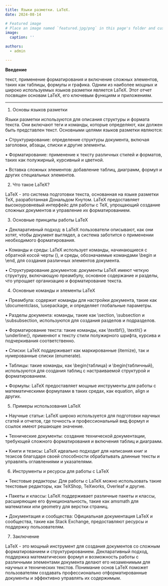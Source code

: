 ```yaml
---
title: Языки разметки. LaTeX.
date: 2024-08-14

# Featured image
# Place an image named `featured.jpg/png` in this page's folder and customize its options here.
image:
  caption: ''

authors:
  - admin

---
```


**Введение**

текст, применение форматирования и включение сложных элементов, таких как таблицы, формулы и графика. Одним из наиболее мощных и широко используемых языков разметки является LaTeX. Этот отчет посвящен основам LaTeX, его ключевым функциям и приложениям.
________________________________________

1. Основы языков разметки

Языки разметки используются для описания структуры и формата текста. Они включают теги и команды, которые определяют, как должен быть представлен текст. Основными целями языков разметки являются:

• Структурирование: определение структуры документа, включая заголовки, абзацы, списки и другие элементы.

• Форматирование: применение к тексту различных стилей и форматов, таких как полужирный, курсивный и цветной.

• Вставка сложных элементов: добавление таблиц, диаграмм, формул и других специальных элементов.

2. Что такое LaTeX?

LaTeX - это система подготовки текста, основанная на языке разметки TeX, разработанная Дональдом Кнутом. LaTeX предоставляет высокоуровневый интерфейс для работы с TeX, упрощающий создание сложных документов и управление их форматированием.

3. Основные принципы работы LaTeX

• Декларативный подход: в LaTeX пользователи описывают, как они хотят, чтобы документ выглядел, а система заботится о применении необходимого форматирования.

• Команды и среды: LaTeX использует команды, начинающиеся с обратной косой черты (\), и среды, обозначаемые командами \begin и \end, для создания различных элементов документа.

• Структурирование документов: документы LaTeX имеют четкую структуру, включающую преамбулу, основное содержание и разделы, что упрощает организацию и форматирование текста.

4. Основные команды и элементы LaTeX

• Преамбула: содержит команды для настройки документа, такие как \documentclass, \usepackage, и определяет глобальные параметры.

• Разделы документа: команды, такие как \section, \subsection и \subsubsection, используются для создания разделов и подразделов.

• Форматирование текста: такие команды, как \textbf{}, \textit{} и \underline{}, применяют к тексту стили полужирного шрифта, курсива и подчеркивания соответственно.

• Списки: LaTeX поддерживает как маркированные (itemize), так и нумерованные списки (enumerate).

• Таблицы: такие команды, как \begin{таблица} и \begin{табличный}, используются для создания таблиц с настраиваемой структурой и форматированием.

• Формулы: LaTeX предоставляет мощные инструменты для работы с математическими формулами в таких средах, как equation, align и других.

5. Примеры использования LaTeX

• Научные статьи: LaTeX широко используется для подготовки научных статей и отчетов, где точность и профессиональный вид формул и ссылок имеют решающее значение.

• Технические документы: создание технической документации, требующей сложного форматирования и включения таблиц и диаграмм.

• Книги и тезисы: LaTeX идеально подходит для написания книг и тезисов благодаря своей способности обрабатывать длинные тексты и управлять оглавлениями и указателями.

6. Инструменты и ресурсы для работы с LaTeX

• Текстовые редакторы: Для работы с LaTeX можно использовать такие текстовые редакторы, как TeXShop, TeXworks, Overleaf и другие.

• Пакеты и классы: LaTeX поддерживает различные пакеты и классы, расширяющие его функциональность, такие как amsmath для математики или geometry для верстки страниц.

• Документация и сообщества: Официальная документация LaTeX и сообщества, такие как Stack Exchange, предоставляют ресурсы и поддержку пользователям.

7. Заключение

LaTeX - это мощный инструмент для создания документов со сложным форматированием и структурированием. Декларативный подход, поддержка математических формул и возможность работы с различными элементами документа делают его незаменимым для научных и технических текстов. Понимание основ LaTeX поможет пользователям создавать профессионально отформатированные документы и эффективно управлять их содержимым.
